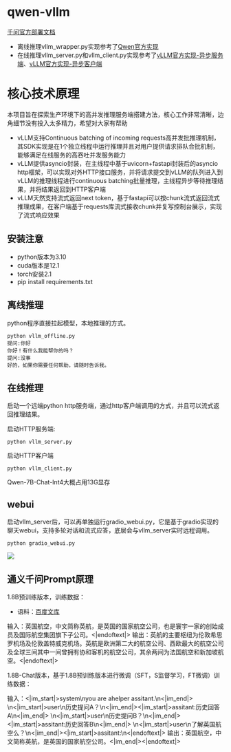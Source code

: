 # qwen-vllm

[千问官方部署文档](https://github.com/QwenLM/Qwen?tab=readme-ov-file#deployment)

* 离线推理vllm_wrapper.py实现参考了[Qwen官方实现](https://github.com/QwenLM/Qwen/blob/main/examples/vllm_wrapper.py)
* 在线推理vllm_server.py和vllm_client.py实现参考了[vLLM官方实现-异步服务端](https://github.com/vllm-project/vllm/blob/main/vllm/entrypoints/api_server.py)、[vLLM官方实现-异步客户端](https://github.com/vllm-project/vllm/blob/main/examples/api_client.py)


# 核心技术原理

本项目旨在探索生产环境下的高并发推理服务端搭建方法，核心工作非常清晰，边角细节没有投入太多精力，希望对大家有帮助

* vLLM支持Continuous batching of incoming requests高并发批推理机制，其SDK实现是在1个独立线程中运行推理并且对用户提供请求排队合批机制，能够满足在线服务的高吞吐并发服务能力
* vLLM提供asyncio封装，在主线程中基于uvicorn+fastapi封装后的asyncio http框架，可以实现对外HTTP接口服务，并将请求提交到vLLM的队列进入到vLLM的推理线程进行continuous batching批量推理，主线程异步等待推理结果，并将结果返回到HTTP客户端
* vLLM天然支持流式返回next token，基于fastapi可以按chunk流式返回流式推理成果，在客户端基于requests库流式接收chunk并复写控制台展示，实现了流式响应效果


## 安装注意

- python版本为3.10
- cuda版本是12.1
- torch安装2.1
- pip install requirements.txt

## 离线推理

python程序直接拉起模型，本地推理的方式。

```
python vllm_offline.py
提问:你好
你好！有什么我能帮你的吗？
提问:没事
好的，如果你需要任何帮助，请随时告诉我。
```

## 在线推理

启动一个远端python http服务端，通过http客户端调用的方式，并且可以流式返回推理结果。

启动HTTP服务端:
```
python vllm_server.py
```

启动HTTP客户端
```
python vllm_client.py
```

Qwen-7B-Chat-Int4大概占用13G显存

## webui

启动vllm_server后，可以再单独运行gradio_webui.py，它是基于gradio实现的聊天webui，支持多轮对话和流式应答，底层会与vllm_server实时远程调用。

```
python gradio_webui.py
```

![](webui.png)

## 通义千问Prompt原理

1.8B预训练版本，训练数据：

- 语料：[百度文库](https://wenku.baidu.com/view/11188178.html)

输入：英国航空，中文简称英航，是英国的国家航空公司，也是寰宇一家的创始成员及国际航空集团旗下子公司。<|endoftext|>
输出：英航的主要枢纽为伦敦希思罗机场及伦敦盖特威克机场。英航是欧洲第二大的航空公司、西欧最大的航空公司及全球三间其中一间曾拥有协和客机的航空公司，其余两间为法国航空和新加坡航空。<|endoftext|>

1.8B-Chat版本，基于1.8B预训练版本进行微调（SFT，S监督学习，FT微调）训练数据：

输入：<|im_start|>system\nyou are ahelper assitant.\n<|im_end|>
\n<|im_start|>user\n历史提问A？\n<|im_end|><|im_start|>assitant:历史回答A\n<|im_end|>
\n<|im_start|>user\n历史提问B？\n<|im_end|><|im_start|>assitant:历史回答B\n<|im_end|>
\n<|im_start|>user\n了解英国航空么？\n<|im_end|><|im_start|>assitant:\n<|endoftext|>
输出：英国航空，中文简称英航，是英国的国家航空公司。<|im_end|><|endoftext|>
